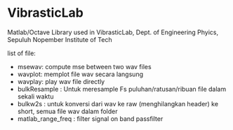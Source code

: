 VibrasticLab
============

Matlab/Octave Library used in VibrasticLab, Dept. of Engineering Phyics, Sepuluh Nopember Institute of Tech

list of file:
- msewav: compute mse between two wav files
- wavplot: memplot file wav secara langsung
- wavplay: play wav file directly
- bulkResample : Untuk meresample Fs puluhan/ratusan/ribuan file dalam sekali waktu
- bulkw2s : untuk konversi dari wav ke raw (menghilangkan header) ke short, semua file wav dalam folder
- matlab_range_freq : filter signal on band passfilter
